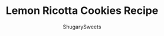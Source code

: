 ---
layout: ../../layouts/MarkdownPostLayout.astro
title: Lemon Ricotta Cookies Recipe
author: ShugarySweets
pubDate: 2021-02-11
description: "Perfect Italian Ricotta Cookies with a twist of lemon! Learn how to make Lemon Ricotta Cookies with a pillowy soft texture and a citrus icing on top."
image_url: https://www.shugarysweets.com/wp-content/uploads/2021/03/lemon-ricotta-cookies-facebook.jpg
tags: ["Cookies","American"]
calories: 104
protein: 1
carbohydrates: 17
fats: 3
fiber: 0
ingredients: ["2 cups granulated sugar","1 cup unsalted butter, room temperature","1 container (15 oz) ricotta cheese","1 lemon, zested and juiced","1 teaspoon vanilla extract","2 large eggs","4 cups all-purpose flour","2 Tablespoons baking powder","1 teaspoon kosher salt","2 1/4 cups powdered sugar","1 lemon, zested and juiced","2 Tbsp whole milk"]
serves: 60
time: "1 hour 30 minutes"
prepTime: "15 minutes"
instructions: ["Preheat oven to 350 degrees F. ","In a large mixing bowl, beat sugar and butter with a mixer until well blended. Beat on high for about 5 minutes or until light and fluffy.","Beat in ricotta, lemon juice (about 2 Tablespoons), lemon zest, vanilla extract and eggs on medium speed until combined.","Reduce speed to low and add flour, baking powder and salt. Continue to mix until the dough holds together. Don’t overmix. ","Drop by level Tablespoons (or use a small cookie scoop) onto an ungreased cookie sheet, leaving about 2 inches between cookies. ","Bake 15 minutes or until cookies are slightly golden brown around the bottom edges. Cookies will remain soft. Carefully transfer cookies to a wire cooling rack.","In a small bowl, whisk together the powdered sugar, lemon zest, lemon juice, and 1-2 tablespoons of the milk, until you get desired consistency.","Dip the top of each cookies into the icing and place icing side up on a parchment paper lined wire rack. Set for up to one hour."]
nutrition: ["104 calories","17 grams carbohydrates","15 milligrams cholesterol","3 grams fat","0 grams fiber","1 grams protein","2 grams saturated fat","90 grams sodium","11 grams sugar","0 grams trans fat","1 grams unsaturated fat"]
---
